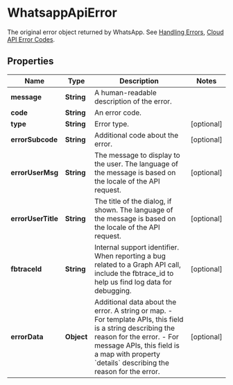 

# WhatsappApiError

The original error object returned by WhatsApp. See [Handling Errors](https://developers.facebook.com/docs/graph-api/guides/error-handling), [Cloud API Error Codes](https://developers.facebook.com/docs/whatsapp/cloud-api/support/error-codes).

## Properties

| Name | Type | Description | Notes |
|------------ | ------------- | ------------- | -------------|
|**message** | **String** | A human-readable description of the error. |  |
|**code** | **String** | An error code. |  |
|**type** | **String** | Error type. |  [optional] |
|**errorSubcode** | **String** | Additional code about the error. |  [optional] |
|**errorUserMsg** | **String** | The message to display to the user. The language of the message is based on the locale of the API request. |  [optional] |
|**errorUserTitle** | **String** | The title of the dialog, if shown. The language of the message is based on the locale of the API request. |  [optional] |
|**fbtraceId** | **String** | Internal support identifier. When reporting a bug related to a Graph API call, include the fbtrace_id to help us find log data for debugging. |  [optional] |
|**errorData** | **Object** | Additional data about the error. A string or map. - For template APIs, this field is a string describing the reason for the error.   - For message APIs, this field is a map with property &#x60;details&#x60; describing the reason for the error. |  [optional] |




